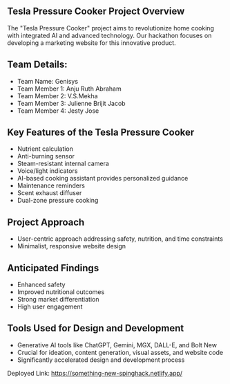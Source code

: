 ## Tesla Pressure Cooker Project Overview
The "Tesla Pressure Cooker" project aims to revolutionize home cooking with integrated AI and advanced technology. Our hackathon focuses on developing a marketing website for this innovative product.
## Team Details:
- Team Name: Genisys
- Team Member 1: Anju Ruth Abraham
- Team Member 2: V.S.Mekha
- Team Member 3: Julienne Brijit Jacob
- Team Member 4: Jesty Jose

## Key Features of the Tesla Pressure Cooker
- Nutrient calculation
- Anti-burning sensor
- Steam-resistant internal camera
- Voice/light indicators
- AI-based cooking assistant provides personalized guidance
- Maintenance reminders
- Scent exhaust diffuser
- Dual-zone pressure cooking

## Project Approach
- User-centric approach addressing safety, nutrition, and time constraints
- Minimalist, responsive website design

## Anticipated Findings
- Enhanced safety
- Improved nutritional outcomes
- Strong market differentiation
- High user engagement

## Tools Used for Design and Development
- Generative AI tools like ChatGPT, Gemini, MGX, DALL-E, and Bolt New
- Crucial for ideation, content generation, visual assets, and website code
- Significantly accelerated design and development process

Deployed Link: https://something-new-spinghack.netlify.app/
